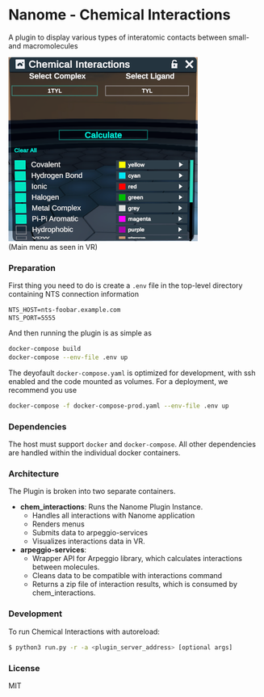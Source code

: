 # Nanome - Chemical Interactions

A plugin to display various types of interatomic contacts between small- and macromolecules

![screenshot](https://github.com/nanome-ai/plugin-chemical-interactions/blob/README-updates/menu-screenshot.png?raw=true)
<br>(Main menu as seen in VR)

### Preparation

First thing you need to do is create a `.env` file in the top-level directory containing NTS connection information

```
NTS_HOST=nts-foobar.example.com
NTS_PORT=5555
``` 

And then running the plugin is as simple as
```sh
docker-compose build
docker-compose --env-file .env up
```
The deyofault `docker-compose.yaml` is optimized for development, with ssh enabled and the code mounted as volumes. For a deployment, we recommend you use
```sh
docker-compose -f docker-compose-prod.yaml --env-file .env up
```

### Dependencies
The host must support `docker` and `docker-compose`. All other dependencies are handled within the individual docker containers.

### Architecture
The Plugin is broken into two separate containers.
- **chem_interactions**: Runs the Nanome Plugin Instance.
  - Handles all interactions with Nanome application
  - Renders menus
  - Submits data to arpeggio-services
  - Visualizes interactions data in VR.
- **arpeggio-services**:
  - Wrapper API for Arpeggio library, which calculates interactions between molecules.
  - Cleans data to be compatible with interactions command
  - Returns a zip file of interaction results, which is consumed by chem_interactions.

### Development

To run Chemical Interactions with autoreload:

```sh
$ python3 run.py -r -a <plugin_server_address> [optional args]
```

### License

MIT
